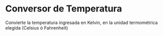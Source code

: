 # Conversor de Temperatura
Convierte la temperatura ingresada en Kelvin, en la unidad termométrica elegida (Celsius ó Fahrenheit)
